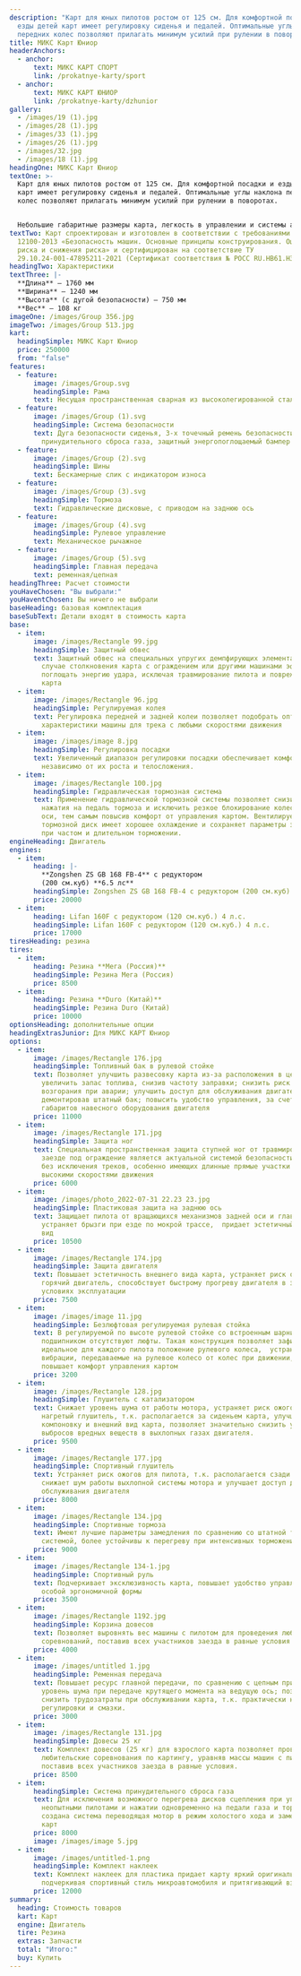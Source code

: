```yaml
---
description: "Карт для юных пилотов ростом от 125 см. Для комфортной посадки и
  езды детей карт имеет регулировку сиденья и педалей. Оптимальные углы наклона
  передних колес позволяют прилагать минимум усилий при рулении в поворотах. "
title: МИКС Карт Юниор
headerAnchors:
  - anchor:
      text: МИКС КАРТ СПОРТ
      link: /prokatnye-karty/sport
  - anchor:
      text: МИКС КАРТ ЮНИОР
      link: /prokatnye-karty/dzhunior
gallery:
  - /images/19 (1).jpg
  - /images/28 (1).jpg
  - /images/33 (1).jpg
  - /images/26 (1).jpg
  - /images/32.jpg
  - /images/18 (1).jpg
headingOne: МИКС Карт Юниор
textOne: >-
  Карт для юных пилотов ростом от 125 см. Для комфортной посадки и езды детей
  карт имеет регулировку сиденья и педалей. Оптимальные углы наклона передних
  колес позволяют прилагать минимум усилий при рулении в поворотах. 


  Небольшие габаритные размеры карта, легкость в управлении и системы активной и пассивной безопасности позволяют сделать езду на машине для юных пилотов безопасной, комфортной и увлекательной.
textTwo: Карт спроектирован и изготовлен в соответствии с требованиями ГОСТ ISO
  12100-2013 «Безопасность машин. Основные принципы конструирования. Оценка
  риска и снижения риска» и сертифицирован на соответствие ТУ
  29.10.24-001-47895211-2021 (Сертификат соответствия № РОСС RU.HB61.H30000)
headingTwo: Характеристики
textThree: |-
  **Длина** – 1760 мм
  **Ширина** – 1240 мм
  **Высота** (с дугой безопасности) – 750 мм
  **Вес** – 108 кг
imageOne: /images/Group 356.jpg
imageTwo: /images/Group 513.jpg
kart:
  headingSimple: МИКС Карт Юниор
  price: 250000
  from: "false"
features:
  - feature:
      image: /images/Group.svg
      headingSimple: Рама
      text: Несущая пространственная сварная из высоколегированной стали
  - feature:
      image: /images/Group (1).svg
      headingSimple: Система безопасности
      text: Дуга безопасности сиденья, 3-х точечный ремень безопасности, система
        принудительного сброса газа, защитный энергопоглощаемый бампер
  - feature:
      image: /images/Group (2).svg
      headingSimple: Шины
      text: Бескамерные слик с индикатором износа
  - feature:
      image: /images/Group (3).svg
      headingSimple: Тормоза
      text: Гидравлические дисковые, с приводом на заднюю ось
  - feature:
      image: /images/Group (4).svg
      headingSimple: Рулевое управление
      text: Механическое рычажное
  - feature:
      image: /images/Group (5).svg
      headingSimple: Главная передача
      text: ременная/цепная
headingThree: Расчет стоимости
youHaveChosen: "Вы выбрали:"
youHaventChosen: Вы ничего не выбрали
baseHeading: базовая комплектация
baseSubText: Детали входят в стоимость карта
base:
  - item:
      image: /images/Rectangle 99.jpg
      headingSimple: Защитный обвес
      text: Защитный обвес на специальных упругих демпфирующих элементах позволяет в
        случае столкновения карта с ограждением или другими машинами эффективно
        поглощать энергию удара, исключая травмирование пилота и повреждения
        карта
  - item:
      image: /images/Rectangle 96.jpg
      headingSimple: Регулируемая колея
      text: Регулировка передней и задней колеи позволяет подобрать оптимальные
        характеристики машины для трека с любыми скоростями движения
  - item:
      image: /images/image 8.jpg
      headingSimple: Регулировка посадки
      text: Увеличенный диапазон регулировки посадки обеспечивает комфорт пилотам,
        независимо от их роста и телосложения.
  - item:
      image: /images/Rectangle 100.jpg
      headingSimple: Гидравлическая тормозная система
      text: Применение гидравлической тормозной системы позволяет снизить усилие
        нажатия на педаль тормоза и исключить резкое блокирование колес задней
        оси, тем самым повысив комфорт от управления картом. Вентилируемый
        тормозной диск имеет хорошее охлаждение и сохраняет параметры замедления
        при частом и длительном торможении.
engineHeading: Двигатель
engines:
  - item:
      heading: |-
        **Zongshen ZS GB 168 FB-4** с редуктором
        (200 см.куб) **6.5 лс**
      headingSimple: Zongshen ZS GB 168 FB-4 с редуктором (200 см.куб) 6.5 лс
      price: 20000
  - item:
      heading: Lifan 160F c редуктором (120 см.куб.) 4 л.с.
      headingSimple: Lifan 160F c редуктором (120 см.куб.) 4 л.с.
      price: 17000
tiresHeading: резина
tires:
  - item:
      heading: Резина **Мега (Россия)**
      headingSimple: Резина Мега (Россия)
      price: 8500
  - item:
      heading: Резина **Duro (Китай)**
      headingSimple: Резина Duro (Китай)
      price: 10000
optionsHeading: дополнительные опции
headingExtrasJunior: Для МИКС КАРТ Юниор
options:
  - item:
      image: /images/Rectangle 176.jpg
      headingSimple: Топливный бак в рулевой стойке
      text: Позволяет улучшить развесовку карта из-за расположения в центре машины,
        увеличить запас топлива, снизив частоту заправки; снизить риск утечки и
        возгорания при аварии; улучшить доступ для обслуживания двигателя,
        демонтировав штатный бак; повысить удобство управления, за счет снижения
        габаритов навесного оборудования двигателя
      price: 11000
  - item:
      image: /images/Rectangle 171.jpg
      headingSimple: Защита ног
      text: Специальная пространственная защита ступней ног от травмирования при
        заезде под ограждение является актуальной системой безопасности для всех
        без исключения треков, особенно имеющих длинные прямые участки с
        высокими скоростями движения
      price: 6000
  - item:
      image: /images/photo_2022-07-31 22.23 23.jpg
      headingSimple: Пластиковая защита на заднюю ось
      text: Защищает пилота от вращающихся механизмов задней оси и главной передачи,
        устраняет брызги при езде по мокрой трассе,  придает эстетичный внешний
        вид
      price: 10500
  - item:
      image: /images/Rectangle 174.jpg
      headingSimple: Защита двигателя
      text: Повышает эстетичность внешнего вида карта, устраняет риск ожогов пилота о
        горячий двигатель, способствует быстрому прогреву двигателя в зимних
        условиях эксплуатации
      price: 7500
  - item:
      image: /images/image 11.jpg
      headingSimple: Безлюфтовая регулируемая рулевая стойка
      text: В регулируемой по высоте рулевой стойке со встроенным шарнирным
        подшипником отсутствуют люфты. Такая конструкция позволяет зафиксировать
        идеальное для каждого пилота положение рулевого колеса,  устраняет
        вибрации, передаваемые на рулевое колесо от колес при движении, и
        повышает комфорт управления картом
      price: 3200
  - item:
      image: /images/Rectangle 128.jpg
      headingSimple: Глушитель с катализатором
      text: Снижает уровень шума от работы мотора, устраняет риск ожогов пилота о
        нагретый глушитель, т.к. располагается за сиденьем карта, улучшает
        компоновку и внешний вид карта, позволяет значительно снизить уровень
        выбросов вредных веществ в выхлопных газах двигателя.
      price: 9500
  - item:
      image: /images/Rectangle 177.jpg
      headingSimple: Спортивный глушитель
      text: Устраняет риск ожогов для пилота, т.к. располагается сзади сиденья,
        снижает шум работы выхлопной системы мотора и улучшает доступ для
        обслуживания двигателя
      price: 8000
  - item:
      image: /images/Rectangle 134.jpg
      headingSimple: Спортивные тормоза
      text: Имеют лучшие параметры замедления по сравнению со штатной тормозной
        системой, более устойчивы к перегреву при интенсивных торможениях
      price: 9000
  - item:
      image: /images/Rectangle 134-1.jpg
      headingSimple: Спортивный руль
      text: Подчеркивает эксклюзивность карта, повышает удобство управления за счет
        особой эргономичной формы
      price: 3500
  - item:
      image: /images/Rectangle 1192.jpg
      headingSimple: Корзина довесов
      text: Позволяет выровнять вес машины с пилотом для проведения любительских
        соревнований, поставив всех участников заезда в равные условия
      price: 4000
  - item:
      image: /images/untitled 1.jpg
      headingSimple: Ременная передача
      text: Повышает ресурс главной передачи, по сравнению с цепным приводом; снижает
        уровень шума при передаче крутящего момента на ведущую ось; позволяет
        снизить трудозатраты при обслуживании карта, т.к. практически не требует
        регулировки и смазки.
      price: 3000
  - item:
      image: /images/Rectangle 131.jpg
      headingSimple: Довесы 25 кг
      text: Комплект довесов (25 кг) для взрослого карта позволяет проводить
        любительские соревнования по картингу, уравняв массы машин с пилотами и
        поставив всех участников заезда в равные условия.
      price: 8500
  - item:
      headingSimple: Система принудительного сброса газа
      text: Для исключения возможного перегрева дисков сцепления при управлении картом
        неопытными пилотами и нажатии одновременно на педали газа и тормоза,
        создана система переводящая мотор в режим холостого хода и замедляющая
        карт
      price: 8000
      image: /images/image 5.jpg
  - item:
      image: /images/untitled-1.png
      headingSimple: Комплект наклеек
      text: Комплект наклеек для пластика придает карту яркий оригинальный дизаин,
        подчеркивая спортивный стиль микроавтомобиля и притягивающий взгляды.
      price: 12000
summary:
  heading: Стоимость товаров
  kart: Карт
  engine: Двигатель
  tire: Резина
  extras: Запчасти
  total: "Итого:"
  buy: Купить
---
```

